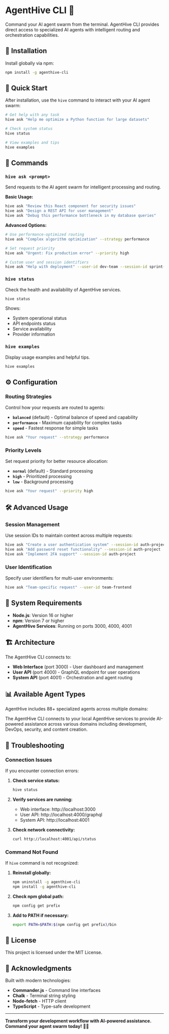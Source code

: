 # AgentHive CLI 🐝

Command your AI agent swarm from the terminal. AgentHive CLI provides direct access to specialized AI agents with intelligent routing and orchestration capabilities.

## 🚀 Installation

Install globally via npm:

```bash
npm install -g agenthive-cli
```

## 📖 Quick Start

After installation, use the `hive` command to interact with your AI agent swarm:

```bash
# Get help with any task
hive ask "Help me optimize a Python function for large datasets"

# Check system status
hive status

# View examples and tips
hive examples
```

## 🎯 Commands

### `hive ask <prompt>`

Send requests to the AI agent swarm for intelligent processing and routing.

**Basic Usage:**
```bash
hive ask "Review this React component for security issues"
hive ask "Design a REST API for user management"
hive ask "Debug this performance bottleneck in my database queries"
```

**Advanced Options:**
```bash
# Use performance-optimized routing
hive ask "Complex algorithm optimization" --strategy performance

# Set request priority
hive ask "Urgent: Fix production error" --priority high

# Custom user and session identifiers
hive ask "Help with deployment" --user-id dev-team --session-id sprint-42
```

### `hive status`

Check the health and availability of AgentHive services.

```bash
hive status
```

Shows:
- System operational status
- API endpoints status
- Service availability
- Provider information

### `hive examples`

Display usage examples and helpful tips.

```bash
hive examples
```

## ⚙️ Configuration

### Routing Strategies

Control how your requests are routed to agents:

- **`balanced`** (default) - Optimal balance of speed and capability
- **`performance`** - Maximum capability for complex tasks
- **`speed`** - Fastest response for simple tasks

```bash
hive ask "Your request" --strategy performance
```

### Priority Levels

Set request priority for better resource allocation:

- **`normal`** (default) - Standard processing
- **`high`** - Prioritized processing
- **`low`** - Background processing

```bash
hive ask "Your request" --priority high
```

## 🛠️ Advanced Usage

### Session Management

Use session IDs to maintain context across multiple requests:

```bash
hive ask "Create a user authentication system" --session-id auth-project
hive ask "Add password reset functionality" --session-id auth-project
hive ask "Implement 2FA support" --session-id auth-project
```

### User Identification

Specify user identifiers for multi-user environments:

```bash
hive ask "Team-specific request" --user-id team-frontend
```

## 🔧 System Requirements

- **Node.js**: Version 16 or higher
- **npm**: Version 7 or higher
- **AgentHive Services**: Running on ports 3000, 4000, 4001

## 🏗️ Architecture

The AgentHive CLI connects to:

- **Web Interface** (port 3000) - User dashboard and management
- **User API** (port 4000) - GraphQL endpoint for user operations  
- **System API** (port 4001) - Orchestration and agent routing

## 📊 Available Agent Types

AgentHive includes 88+ specialized agents across multiple domains:

The AgentHive CLI connects to your local AgentHive services to provide AI-powered assistance across various domains including development, DevOps, security, and content creation.

## 🐛 Troubleshooting

### Connection Issues

If you encounter connection errors:

1. **Check service status:**
   ```bash
   hive status
   ```

2. **Verify services are running:**
   - Web interface: http://localhost:3000
   - User API: http://localhost:4000/graphql
   - System API: http://localhost:4001

3. **Check network connectivity:**
   ```bash
   curl http://localhost:4001/api/status
   ```

### Command Not Found

If `hive` command is not recognized:

1. **Reinstall globally:**
   ```bash
   npm uninstall -g agenthive-cli
   npm install -g agenthive-cli
   ```

2. **Check npm global path:**
   ```bash
   npm config get prefix
   ```

3. **Add to PATH if necessary:**
   ```bash
   export PATH=$PATH:$(npm config get prefix)/bin
   ```

## 📄 License

This project is licensed under the MIT License.

## 🎉 Acknowledgments

Built with modern technologies:
- **Commander.js** - Command line interfaces
- **Chalk** - Terminal string styling
- **Node-fetch** - HTTP client
- **TypeScript** - Type-safe development

---

**Transform your development workflow with AI-powered assistance. Command your agent swarm today!** 🐝✨